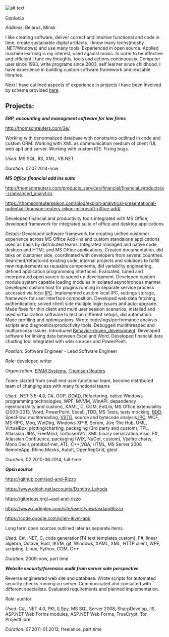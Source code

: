 

![alt text](https://raw.githubusercontent.com/asd-and-Rizzo/asd-and-Rizzo.github.io/master/images/image00.jpg "Dzmitry Lahoda")

[Contacts][contacts]

*Address:* Belarus, Minsk

I like creating software, deliver correct and intuitive functional and code in time, create sustainable digital artifacts. I know many techs(mostly .NET/Windows) and use many tools. Experienced in open source. Applied machine learning is my interest, used against music. In order to be effective and efficient I tune my thoughts, tools and actions continuously. Computer user since 1993, write programs since 2003, self learner since childhood. I have experience in building custom software framework and reusable libraries. 


Next I have outlined aspects of experience in projects I have been involved by scheme provided [here](https://github.com/asd-and-Rizzo/asd-and-Rizzo.github.io/blob/master/cv_item_stucture.md). 


Projects:
---

***ERP, accounting and managment software for law firms***

http://thomsonreuters.com/3e/

Working with denormalized database with constraints outlined in code and custom ORM. Working with XML as communication medium of client (UI, web api) and server. Working with custom IDE. Fixing bugs.

*Used:* MS SQL, IIS, XML, VB.NET

*Duration:* 07.07.2014-now


***MS Office financial add ins suite***

http://thomsonreuters.com/products_services/financial/financial_products/a-z/advanced_analytics

https://thomsonreuterseikon.com/blog/exploit-analytical-presentational-potential-thomson-reuters-eikon-microsoft-office-add/

Developed financial and productivity tools integrated with MS Office, developed framework for integrated suite of office and desktop applications

*Details:* Developed software framework for creating unified customer experience across MS Office Add-ins and custom standalone applications used as basis by distributed teams. Integrated managed and native code, desktop and HTML and MS Office applications. Created documentation, did talks on customer side, coordinated with developers from several countries. Searched/refactored existing code, internal projects and solutions to fulfill new requirements as reusable components, did variability engineering, defined application programming interfaces.  Evaluated, tuned and incorporated open source to speed up development. Developed custom module system capable loading modules in isolated asynchronous manner. Developed custom host for plugins running in separate service process accessed via local [IPC]. Implemented custom local IPC, settings storage, framework for user interface composition. Developed web data fetching, authentication; solved  client side multiple login issues and auto-upgrade. Made fixes for thin client and multi user session scenarios, installed and used virtualization software to test on different setups, did automation. Made profiling and optimizations.  Wrote code/logs/performance analysis scripts and diagnostics/productivity tools. Debugged multithreaded and multiprocess issues. Introduced [Behavior-driven_development][BDD]. Developed software for linking data between Excel and Word. Developed financial data charting tool integrated with web sources and PowerPoint.
 
*Position:* Software Engineer - Lead Software Engineer

*Role:* developer, writer

*Organization:* [EPAM Systems], [Thomson Reuters]

*Team:* started from small end user functional team, become distributed team of changing size with many functional teams 

*Used:* .NET 3.5-4.0, C#, OOP, [OOAD], Refactoring, native Windows programming technologies, WPF, MVVM, WinAPI, dependency injection(Unity and custom), XAML, C, COM, EntLib, MS Office extensibility (2003-2013, Word, PowerPoint, Excel) ,TDD, MS Tests, tests mocking, [BDD], SpecFlow, multithreading, [VSTO], source and bytecode analysis,[IPC], WCF, MS-RPC, Moq, WinDbg, Windows XP-8, Scrum, Jive The Hub, UML, VirtualBox, plotting/charting, packaging (3rd party and custom), TPL, Atlassian JIRA,  FreeMind, TortoiseSVN, XML,binary serialization,Visio, F#, Atlassian Confluence, packaging (WiX, NuGet, custom), Visifire charts, Mono.Cecil, protobuf-net, ATL, C++,VBA, HTML, MS Server 2008 RemoteApp, Rhino.Mocks, AutoIt, OpenRepGrid, gtest

*Duration:* 02.2010-06.2014, full-time


***Open source***

https://github.com/asd-and-Rizzo

https://www.ohloh.net/accounts/Dzmitry_Lahoda 

https://gitorious.org/~asd-and-rizzo

https://www.codeplex.com/site/users/view/asdandRizzo

https://code.google.com/p/jen-ikvm-api/

Long term open sources outlined later as separate items.

*Used:* C#, .NET, C, code generation(T4 text templates,custom), F#, linear algebra, Octave, Rust, IKVM, git, Windows, XAML, XML, HTTP client, WPF, scripting, Linux, Python, COM,  C++

*Duration:* 2009-now, part time


***Website security/forensics audit from server side perspective***

Reverse engineered web site and database. Wrote scripts for automated security checks running on server. Communicated and consulted with different specialists. Evaluated requirements and planned implementation.

*Role:* auditor

*Used:* C#, .NET 4.0, PKI, ILSpy, MS SQL Server 2008, SharpDevelop, IIS, ASP.NET Web Forms modules, ASP.NET 
Web Forms, TrueCrypt, Tor, ProjectLibre

*Duration:* 07.2011-01.2013, freelance, part time




[Contacts]: https://github.com/asd-and-Rizzo/asd-and-Rizzo.github.io/blob/master/contacts.md "Contacts"
[IPC]: https://en.wikipedia.org/wiki/Inter-process_communication "IPC"
[BDD]: http://en.wikipedia.org/wiki/Behavior-driven_development "Behavior-driven development"
[OOAD]: http://en.wikipedia.org/wiki/Object-oriented_analysis_and_design "OOAD"
[VSTO]: http://en.wikipedia.org/wiki/Visual_Studio_Tools_for_Office "VSTO"
[EPAM Systems]: http://www.epam.com 
[Thomson Reuters]: http://thomsonreuters.com 






